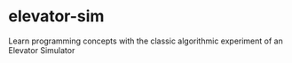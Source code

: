 elevator-sim
============

Learn programming concepts with the classic algorithmic experiment of an Elevator Simulator
